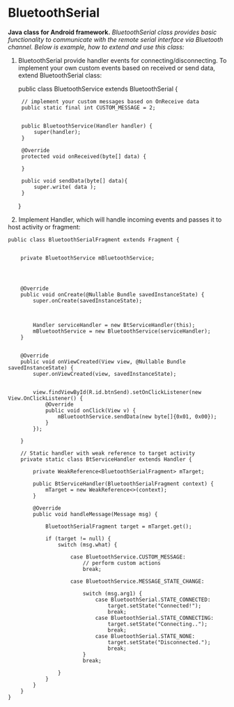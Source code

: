 # BluetoothSerial

**Java class for Android framework.**
*BluetoothSerial class provides basic functionality to communicate with the remote serial interface via Bluetooth channel. Below is example, how to extend and use this class:*

1. BluetoothSerial provide handler events for connecting/disconnecting. To implement your own custom events based on received or send data, extend BluetoothSerial class:



    public class BluetoothService extends  BluetoothSerial {
    
        // implement your custom messages based on OnReceive data
        public static final int CUSTOM_MESSAGE = 2;
    
    
        public BluetoothService(Handler handler) {
            super(handler);
        }
    
        @Override
        protected void onReceived(byte[] data) {
    
        }
    
        public void sendData(byte[] data){
            super.write( data );
        }
    
    
    }
         

 
2. Implement Handler, which will handle incoming events and passes it to host activity or fragment:

    public class BluetoothSerialFragment extends Fragment {
    
      
        private BluetoothService mBluetoothService;
  
    
     
    
        @Override
        public void onCreate(@Nullable Bundle savedInstanceState) {
            super.onCreate(savedInstanceState);
    
            
	  
            Handler serviceHandler = new BtServiceHandler(this);
            mBluetoothService = new BluetoothService(serviceHandler);
        }
    
     
        @Override
        public void onViewCreated(View view, @Nullable Bundle savedInstanceState) {
            super.onViewCreated(view, savedInstanceState);
    
        
            view.findViewById(R.id.btnSend).setOnClickListener(new View.OnClickListener() {
                @Override
                public void onClick(View v) {
                    mBluetoothService.sendData(new byte[]{0x01, 0x00});
                }
            });
   
        }
    
        // Static handler with weak reference to target activity
        private static class BtServiceHandler extends Handler {
    
            private WeakReference<BluetoothSerialFragment> mTarget;
    
            public BtServiceHandler(BluetoothSerialFragment context) {
                mTarget = new WeakReference<>(context);
            }
    
            @Override
            public void handleMessage(Message msg) {
    
                BluetoothSerialFragment target = mTarget.get();
    
                if (target != null) {
                    switch (msg.what) {
    
                        case BluetoothService.CUSTOM_MESSAGE:
                            // perform custom actions
                            break;
    
                        case BluetoothService.MESSAGE_STATE_CHANGE:
    
                            switch (msg.arg1) {
                                case BluetoothSerial.STATE_CONNECTED:
                                    target.setState("Connected!");
                                    break;
                                case BluetoothSerial.STATE_CONNECTING:
                                    target.setState("Connecting..");
                                    break;
                                case BluetoothSerial.STATE_NONE:
                                    target.setState("Disconnected.");
                                    break;
                            }
                            break;
    
                    }
                }
            }
        }
    }


